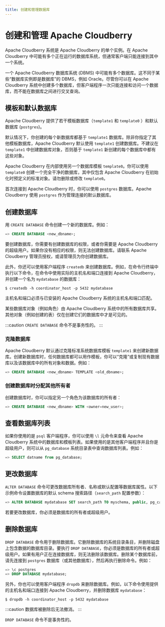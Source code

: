 ```yaml
---
title: 创建和管理数据库
---
```


# 创建和管理 Apache Cloudberry

Apache Cloudberry 系统是 Apache Cloudberry 的单个实例。在 Apache Cloudberry 中可能有多个正在运行的数据库系统，但通常客户端只能连接到其中一个系统。

一个 Apache Cloudberry 数据库系统 (DBMS) 中可能有多个数据库。这不同于某些“数据库实例即是数据库”的 DBMS，例如 Oracle。尽管你可以在 Apache Cloudberry 系统中创建多个数据库，但客户端程序一次只能连接和访问一个数据库，而不能在数据库之间进行交叉查询。

## 模板和默认数据库

Apache Cloudberry 提供了若干模板数据库（`template1` 和 `template0` ）和默认数据库 (`postgres`)。

默认情况下，你创建的每个新数据库都基于 `template1` 数据库。除非你指定了其他模板数据库，Apache Cloudberry 默认使用 `template1` 创建数据库。不建议在 `template1` 中创建数据库对象，否则基于 `template1` 新创建的每个数据库中都有这些对象。

Apache Cloudberry 在内部使用另一个数据库模板 `template0`。你可以使用 `template0` 创建一个完全干净的数据库，其中仅包含 Apache Cloudberry 在初始化时预定义的标准对象。请勿删除或修改 `template0`。

首次连接到 Apache Cloudberry 时，你可以使用 `postgres` 数据库。Apache Cloudberry 使用 `postgres` 作为管理连接的默认数据库。

## 创建数据库

用 `CREATE DATABASE` 命令创建一个新的数据库。例如：

```sql
=> CREATE DATABASE <new_dbname>;
```

要创建数据库，你需要有创建数据库的权限，或者你需要是 Apache Cloudberry 的超级用户。如果你没有相应的权限，则无法创建数据库。请联系 Apache Cloudberry 管理员授权，或请管理员为你创建数据库。

此外，你还可以使用客户端程序 `createdb` 来创建数据库。例如，在命令行终端中执行以下命令，在命令中使用实际的主机名和端口连接到 Apache Cloudberry，并创建一个名为 `mydatabase` 的数据库：

```shell
$ createdb -h coordinator_host -p 5432 mydatabase
```

主机名和端口必须与已安装的 Apache Cloudberry 系统的主机名和端口匹配。

某些数据库对象（例如角色）由 Apache Cloudberry 系统中的所有数据库共享。其他对象（例如创建的表）仅在创建它们的数据库中才是可见的。

:::caution
`CREATE DATABASE` 命令不是事务性的。
:::

### 克隆数据库

Apache Cloudberry 默认通过克隆标准系统数据库模板 `template1` 来创建新数据库。创建新数据库时，任何数据库都可以用作模板，你可以“克隆”或复制现有数据库以及该数据库中的所有对象和数据。例如：

```sql
=> CREATE DATABASE <new_dbname> TEMPLATE <old_dbname>;
```

### 创建数据库时分配其他所有者

创建数据库时，你可以指定另一个角色为该数据库的所有者：

```sql
=> CREATE DATABASE <new_dbname> WITH <owner=new_user>;
```

## 查看数据库列表

如果你使用的是 `psql` 客户端程序，你可以使用 `\l` 元命令来查看 Apache Cloudberry 系统中的数据库和模板列表。如果使用的是其他客户端程序并且你是超级用户，则可以从 `pg_database` 系统目录表中查询数据库列表。例如：

```sql
=> SELECT datname from pg_database;
```

## 更改数据库

`ALTER DATABASE` 命令可更改数据库所有者、名称或默认配置等数据库属性。以下示例命令设置数据库的默认 schema 搜索路径（`search_path` 配置参数）：

```sql
=> ALTER DATABASE mydatabase SET search_path TO myschema, public, pg_catalog;
```

若要更改数据库，你必须是数据库的所有者或超级用户。

## 删除数据库

`DROP DATABASE` 命令用于删除数据库。它删除数据库的系统目录条目，并删除磁盘上包含数据的数据库目录。要执行 `DROP DATABASE`，你必须是数据库的所有者或超级用户。如果有用户正在连接数据库，则无法删除该数据库。删除某个数据库前，请先连接到 `postgres` 数据库（或其他数据库），然后再执行删除命令。例如：

```sql
=> \c postgres
=> DROP DATABASE mydatabase;
```

另外，你也可以使用客户端程序 `dropdb` 来删除数据库。例如，以下命令使用提供的主机名和端口连接到 Apache Cloudberry，并删除数据库 `mydatabase`：

```shell
$ dropdb -h coordinator_host -p 5432 mydatabase
```

:::caution
数据库被删除后无法撤消。
:::

`DROP DATABASE` 命令不是事务性的。

